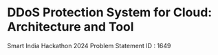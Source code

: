 #	DDoS Protection System for Cloud: Architecture and Tool
 Smart India Hackathon 2024
 Problem Statement ID : 1649
